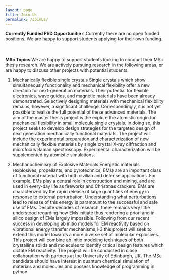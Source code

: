 ```yaml
---
layout: page
title: Join Us
permalink: /JoinUs/
---
```


<b>Currently Funded PhD Opportunitie </b>s
Currently there are no open funded positions. We are happy to support students applying for their own funding.

<br><br>
<b>MSc Topics </b>
We are happy to support students looking to conduct their MSc thesis research. We are actively pursuing research in the following areas, or are happy to discuss other projects with potential students.

1. Mechanically flexible single crystals
Single crystals which show simultaneously functionality and mechanical flexibility offer a new direction for next-generation materials. Their potential for flexible electronics, wave guides, and magnetic materials have been already demonstrated. Selectively designing materials with mechanical flexibility remains, however, a significant challenge. Correspondingly, it is not yet possible to realise the full potential of these advanced materials.
The aim of the master thesis project is the explore the atomistic origin for mechanical flexibility in small molecule single crystals. In doing so, this project seeks to develop design strategies for the targeted design of next generation mechanically functional materials. The project will include the experimental preparation and characterization of new mechanically flexible materials by single crystal X-ray diffraction and microfocus Raman spectroscopy. Experimental characterization will be supplemented by atomistic simulations.

2. Mechanochemisry of Explosive Materials
Energetic materials (explosives, propellants, and pyrotechnics; EMs) are an important class of functional material with both civilian and defense applications. For example, EMs play a central role in construction and mining, and are used in every-day life as fireworks and Christmas crackers. EMs are characterized by the rapid release of large quantities of energy in response to external perturbation. Understanding what perturbations lead to release of this energy is paramount to the successful and safe use of EMs. Despite decades of research, there remains very little understood regarding how EMs initiate thus rendering a priori and in silico design of EMs largely impossible.
Following from our recent success in developing ab initio models for EM reactivity based on vibrational energy transfer mechanisms,1-3 this project will seek to extend this model towards a more diverse set of molecular explosives. This project will combine ab initio modeling techniques of both crystalline solids and molecules to identify critical design features which dictate EM reactivity. The project will be conducted in close collaboration with partners at the University of Edinburgh, UK. The MSc candidate should have interest in quantum chemical simulation of materials and molecules and possess knowledge of programming in python.





